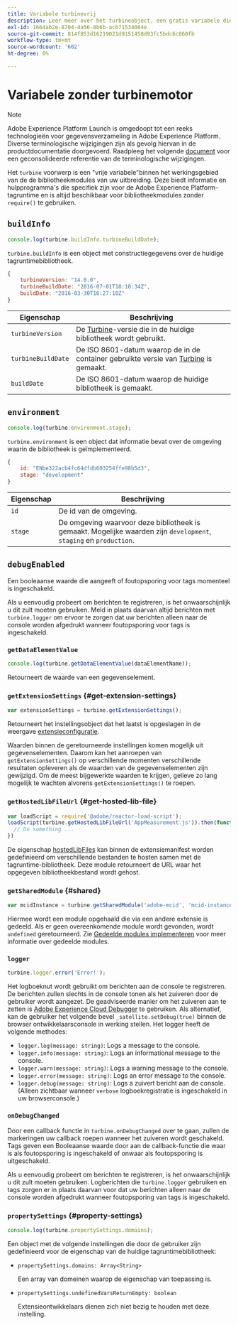 ```yaml
---
title: Variabele turbinevrij
description: Leer meer over het turbineobject, een gratis variabele die specifieke informatie en hulpprogramma's voor de Adobe Experience Platform-tagruntime biedt.
exl-id: 1664ab2e-8704-4a56-8b6b-acb71534084e
source-git-commit: 814f853d16219021d9151458d93fc5bdc6c860fb
workflow-type: tm+mt
source-wordcount: '602'
ht-degree: 0%

---
```


# Variabele zonder turbinemotor

>[!NOTE]
>
>Adobe Experience Platform Launch is omgedoopt tot een reeks technologieën voor gegevensverzameling in Adobe Experience Platform. Diverse terminologische wijzigingen zijn als gevolg hiervan in de productdocumentatie doorgevoerd. Raadpleeg het volgende [document](../term-updates.md) voor een geconsolideerde referentie van de terminologische wijzigingen.

Het `turbine` voorwerp is een &quot;vrije variabele&quot;binnen het werkingsgebied van de de bibliotheekmodules van uw uitbreiding. Deze biedt informatie en hulpprogramma&#39;s die specifiek zijn voor de Adobe Experience Platform-tagruntime en is altijd beschikbaar voor bibliotheekmodules zonder `require()` te gebruiken.

## `buildInfo`

```js
console.log(turbine.buildInfo.turbineBuildDate);
```

`turbine.buildInfo` is een object met constructiegegevens over de huidige tagruntimebibliotheek.

```js
{
    turbineVersion: "14.0.0",
    turbineBuildDate: "2016-07-01T18:10:34Z",
    buildDate: "2016-03-30T16:27:10Z"
}
```

| Eigenschap | Beschrijving |
| --- | --- |
| `turbineVersion` | De [Turbine](https://www.npmjs.com/package/@adobe/reactor-turbine)-versie die in de huidige bibliotheek wordt gebruikt. |
| `turbineBuildDate` | De ISO 8601-datum waarop de in de container gebruikte versie van [Turbine](https://www.npmjs.com/package/@adobe/reactor-turbine) is gemaakt. |
| `buildDate` | De ISO 8601-datum waarop de huidige bibliotheek is gemaakt. |


## `environment`

```js
console.log(turbine.environment.stage);
```

`turbine.environment` is een object dat informatie bevat over de omgeving waarin de bibliotheek is geïmplementeerd.

```js
{
    id: "ENbe322acb4fc64dfdb603254ffe98b5d3",
    stage: "development"
}
```

| Eigenschap | Beschrijving |
| --- | --- |
| `id` | De id van de omgeving. |
| `stage` | De omgeving waarvoor deze bibliotheek is gemaakt. Mogelijke waarden zijn `development`, `staging` en `production`. |


## `debugEnabled`

Een booleaanse waarde die aangeeft of foutopsporing voor tags momenteel is ingeschakeld.

Als u eenvoudig probeert om berichten te registreren, is het onwaarschijnlijk u dit zult moeten gebruiken. Meld in plaats daarvan altijd berichten met `turbine.logger` om ervoor te zorgen dat uw berichten alleen naar de console worden afgedrukt wanneer foutopsporing voor tags is ingeschakeld.

### `getDataElementValue`

```js
console.log(turbine.getDataElementValue(dataElementName));
```

Retourneert de waarde van een gegevenselement.

### `getExtensionSettings` {#get-extension-settings}

```js
var extensionSettings = turbine.getExtensionSettings();
```

Retourneert het instellingsobject dat het laatst is opgeslagen in de weergave [extensieconfiguratie](./configuration.md).

Waarden binnen de geretourneerde instellingen komen mogelijk uit gegevenselementen. Daarom kan het aanroepen van `getExtensionSettings()` op verschillende momenten verschillende resultaten opleveren als de waarden van de gegevenselementen zijn gewijzigd. Om de meest bijgewerkte waarden te krijgen, gelieve zo lang mogelijk te wachten alvorens `getExtensionSettings()` te roepen.

### `getHostedLibFileUrl` {#get-hosted-lib-file}

```js
var loadScript = require('@adobe/reactor-load-script');
loadScript(turbine.getHostedLibFileUrl('AppMeasurement.js')).then(function() {
  // Do something ...
})
```

De eigenschap [hostedLibFiles](./manifest.md) kan binnen de extensiemanifest worden gedefinieerd om verschillende bestanden te hosten samen met de tagruntime-bibliotheek. Deze module retourneert de URL waar het opgegeven bibliotheekbestand wordt gehost.

### `getSharedModule` {#shared}

```js
var mcidInstance = turbine.getSharedModule('adobe-mcid', 'mcid-instance');
```

Hiermee wordt een module opgehaald die via een andere extensie is gedeeld. Als er geen overeenkomende module wordt gevonden, wordt `undefined` geretourneerd. Zie [Gedeelde modules implementeren](./web/shared.md) voor meer informatie over gedeelde modules.

### `logger`

```js
turbine.logger.error('Error!');
```

Het logboeknut wordt gebruikt om berichten aan de console te registreren. De berichten zullen slechts in de console tonen als het zuiveren door de gebruiker wordt aangezet. De geadviseerde manier om het zuiveren aan te zetten is [Adobe Experience Cloud Debugger](https://chrome.google.com/webstore/detail/adobe-experience-cloud-de/ocdmogmohccmeicdhlhhgepeaijenapj?src=propaganda) te gebruiken. Als alternatief, kan de gebruiker het volgende bevel `_satellite.setDebug(true)` binnen de browser ontwikkelaarsconsole in werking stellen. Het logger heeft de volgende methodes:

* `logger.log(message: string)`: Logs a message to the console.
* `logger.info(message: string)`: Logs an informational message to the console.
* `logger.warn(message: string)`: Logs a warning message to the console.
* `logger.error(message: string)`: Logs an error message to the console.
* `logger.debug(message: string)`: Logs a zuivert bericht aan de console. (Alleen zichtbaar wanneer `verbose` logboekregistratie is ingeschakeld in uw browserconsole.)

### `onDebugChanged`

Door een callback functie in `turbine.onDebugChanged` over te gaan, zullen de markeringen uw callback roepen wanneer het zuiveren wordt geschakeld. Tags geven een Booleaanse waarde door aan de callback-functie die waar is als foutopsporing is ingeschakeld of onwaar als foutopsporing is uitgeschakeld.

Als u eenvoudig probeert om berichten te registreren, is het onwaarschijnlijk u dit zult moeten gebruiken. Logberichten die `turbine.logger` gebruiken en tags zorgen er in plaats daarvan voor dat uw berichten alleen naar de console worden afgedrukt wanneer foutopsporing van tags is ingeschakeld.

### `propertySettings` {#property-settings}

```js
console.log(turbine.propertySettings.domains);
```

Een object met de volgende instellingen die door de gebruiker zijn gedefinieerd voor de eigenschap van de huidige tagruntimebibliotheek:

* `propertySettings.domains: Array<String>`

   Een array van domeinen waarop de eigenschap van toepassing is.

* `propertySettings.undefinedVarsReturnEmpty: boolean`

   Extensieontwikkelaars dienen zich niet bezig te houden met deze instelling.
